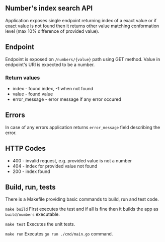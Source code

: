 ## Number's index search API
Application exposes single endpoint returning index of a exact value or if exact value is not found then it returns other value matching conformation level (max 10% difference of provided value).

## Endpoint
Endpoint is exposed on `/numbers/{value}` path using GET method.
Value in endpoint's URI is expected to be a number.

### Return values
- index - found index, -1 when not found
- value - found value
- error_message - error message if any error occured

## Errors
In case of any errors application returns `error_message` field describing the error.

## HTTP Codes
- 400 - invalid request, e.g. provided value is not a number
- 404 - index for provided value not found
- 200 - index found

## Build, run, tests
There is a Makefile providing basic commands to build, run and test code.

```make build```
First executes the test and if all is fine then it builds the app as `build/numbers` executable.

```make test```
Executes the unit tests.

```make run```
Executes `go run ./cmd/main.go` command.